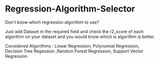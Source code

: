 # Regression-Algorithm-Selector

Don't know which regression algorithm to use?

Just add Dataset in the required field and check the r2_score of each algorithm on your dataset
and you would know which is algorithm is better.

Considered Algorithms : Linear Regression, Polynomial Regression, Decision Tree Regession ,Random Forest Regression, Support Vector Regression
